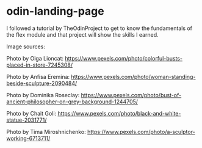 # odin-landing-page

I followed a tutorial by TheOdinProject to get to know the fundamentals of the flex module and that project will show the skills I earned.

Image sources:

Photo by Olga Lioncat: https://www.pexels.com/photo/colorful-busts-placed-in-store-7245308/

Photo by Anfisa Eremina: https://www.pexels.com/photo/woman-standing-beside-sculpture-2090484/

Photo by Dominika Roseclay: https://www.pexels.com/photo/bust-of-ancient-philosopher-on-grey-background-1244705/

Photo by Chait Goli: https://www.pexels.com/photo/black-and-white-statue-2031771/

Photo by Tima Miroshnichenko: https://www.pexels.com/photo/a-sculptor-working-6713711/